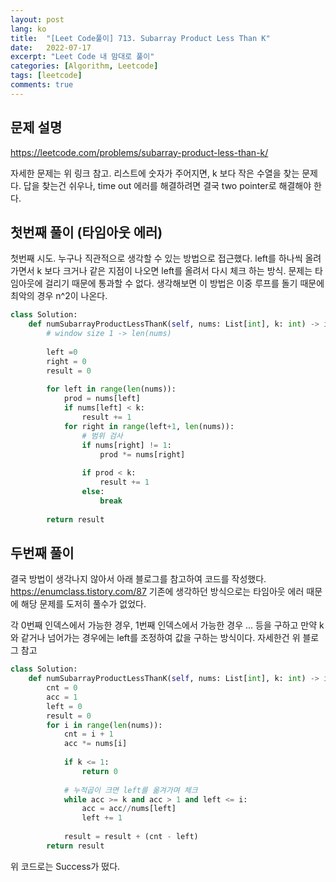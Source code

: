 ```yaml
---
layout: post
lang: ko
title:  "[Leet Code풀이] 713. Subarray Product Less Than K"
date:   2022-07-17
excerpt: "Leet Code 내 맘대로 풀이"
categories: [Algorithm, Leetcode]
tags: [leetcode]
comments: true
---
```


## 문제 설명
https://leetcode.com/problems/subarray-product-less-than-k/

자세한 문제는 위 링크 참고.
리스트에 숫자가 주어지면, k 보다 작은 수열을 찾는 문제다. 
답을 찾는건 쉬우나, time out 에러를 해결하려면 결국 two pointer로 해결해야 한다. 


## 첫번째 풀이 (타임아웃 에러)
첫번째 시도. 누구나 직관적으로 생각할 수 있는 방법으로 접근했다. 
left를 하나씩 올려가면서 k 보다 크거나 같은 지점이 나오면 left를 올려서 다시 체크 하는 방식.
문제는 타임아웃에 걸리기 때문에 통과할 수 없다. 생각해보면 이 방법은 이중 루프를 돌기 때문에 최악의 경우 n^2이 나온다. 

```python
class Solution:
    def numSubarrayProductLessThanK(self, nums: List[int], k: int) -> int:
        # window size 1 -> len(nums)
        
        left =0 
        right = 0
        result = 0
        
        for left in range(len(nums)):
            prod = nums[left]
            if nums[left] < k:
                result += 1
            for right in range(left+1, len(nums)):
                # 범위 검사
                if nums[right] != 1:
                    prod *= nums[right]
                
                if prod < k:
                    result += 1
                else:
                    break
                    
        return result
```


## 두번째 풀이
결국 방법이 생각나지 않아서 아래 블로그를 참고하여 코드를 작성했다.
https://enumclass.tistory.com/87
기존에 생각하던 방식으로는 타임아웃 에러 때문에 해당 문제를 도저히 풀수가 없었다.

각 0번째 인덱스에서 가능한 경우, 1번째 인덱스에서 가능한 경우 ... 등을 구하고
만약 k와 같거나 넘어가는 경우에는 left를 조정하여 값을 구하는 방식이다.
자세한건 위 블로그 참고

```python
class Solution:
    def numSubarrayProductLessThanK(self, nums: List[int], k: int) -> int:
        cnt = 0
        acc = 1
        left = 0
        result = 0
        for i in range(len(nums)):
            cnt = i + 1
            acc *= nums[i]
            
            if k <= 1:
                return 0
            
            # 누적곱이 크면 left를 옮겨가며 체크
            while acc >= k and acc > 1 and left <= i:
                acc = acc//nums[left]
                left += 1
            
            result = result + (cnt - left)
        return result
```
위 코드로는 Success가 떴다. 